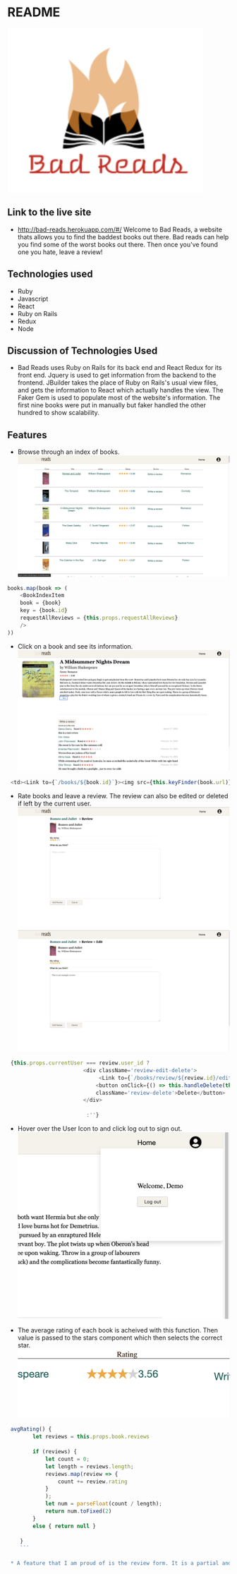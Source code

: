 # README

![alt text](https://github.com/wrightet/full_stack_bad_reads/blob/master/app/assets/images/logo.png "Logo Title Text 1")
## Link to the live site
* http://bad-reads.herokuapp.com/#/
Welcome to Bad Reads, a website thats allows you to find the baddest books out there. Bad reads can help you find some of the worst books out there. Then once you've found one you hate, leave a review!

## Technologies used
* Ruby
* Javascript
* React
* Ruby on Rails
* Redux
* Node

## Discussion of Technologies Used
* Bad Reads uses Ruby on Rails for its back end and React Redux for its front end. Jquery is used to get information from the backend to the frontend. JBuilder takes the place of Ruby on Rails's usual view files, and gets the information to React which actually handles the view. The Faker Gem is used to populate most of the website's information. The first nine books were put in manually but faker handled the other hundred to show scalability.

## Features
* Browse through an index of books.
![alt text](https://github.com/wrightet/full_stack_bad_reads/blob/master/app/assets/images/index_photo.png "Logo Title Text 1")
```Javascript    
books.map(book => (
    <BookIndexItem
    book = {book}
    key = {book.id}
    requestAllReviews = {this.props.requestAllReviews}
    />
))
   ```
* Click on a book and see its information. 
![alt text](https://github.com/wrightet/full_stack_bad_reads/blob/master/app/assets/images/book_info.png "Logo Title Text 1")
```Javascript
 <td><Link to={`/books/${book.id}`}><img src={this.keyFinder(book.url)} alt="" className="book-photo" /></Link></td>
```
* Rate books and leave a review. The review can also be edited or deleted if left by the current user.
![alt text](https://github.com/wrightet/full_stack_bad_reads/blob/master/app/assets/images/create_form.png "Logo Title Text 1")
![alt text](https://github.com/wrightet/full_stack_bad_reads/blob/master/app/assets/images/edit_form.png "Logo Title Text 1")
```Javascript
 {this.props.currentUser === review.user_id ? 
                        <div className='review-edit-delete'>
                             <Link to={`/books/review/${review.id}/edit`} className='review-delete'>Edit</Link>
                            <button onClick={() => this.handleDelete(this.props.bookId, review)} 
                            className='review-delete'>Delete</button>
                        </div>
                        
                         :''}
```
* Hover over the User Icon to and click log out to sign out.
![alt text](https://github.com/wrightet/full_stack_bad_reads/blob/master/app/assets/images/logout.png "Logo Title Text 1")

* The average rating of each book is acheived with this function. Then value is passed to the stars component which then selects the correct star.
![alt text](https://github.com/wrightet/full_stack_bad_reads/blob/master/app/assets/images/stars.png "Logo Title Text 1")
``` Javascript
 avgRating() {
        let reviews = this.props.book.reviews
       
        if (reviews) {
            let count = 0;
            let length = reviews.length;
            reviews.map(review => {
                count += review.rating
            }
            );
            let num = parseFloat(count / length);
            return num.toFixed(2)
        }
        else { return null }

    }
    ```
 
 * A feature that I am proud of is the review form. It is a partial and took a lot of work because the information it needs is different on create and edit. The end result was dryier code that works as intended.
 
 


